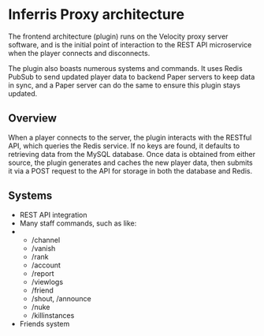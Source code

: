 # Inferris Proxy architecture
The frontend architecture (plugin) runs on the Velocity proxy server software, and is the initial point of interaction to the REST API microservice when the player connects and disconnects.

The plugin also boasts numerous systems and commands. It uses Redis PubSub to send updated player data to backend Paper servers to keep data in sync, and a Paper server can do the same to
ensure this plugin stays updated.

## Overview
When a player connects to the server, the plugin interacts with the RESTful API, which queries the Redis service. If no keys are found, it defaults to retrieving data from the MySQL database. Once data is obtained from either source, the plugin generates and caches the new player data, then submits it via a POST request to the API for storage in both the database and Redis.

## Systems
- REST API integration
- Many staff commands, such as like:
- - /channel
  - /vanish
  - /rank
  - /account
  - /report
  - /viewlogs
  - /friend
  - /shout, /announce
  - /nuke
  - /killinstances
- Friends system
